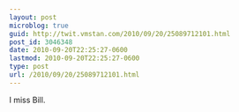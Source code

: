 ```yaml
---
layout: post
microblog: true
guid: http://twit.vmstan.com/2010/09/20/25089712101.html
post_id: 3046348
date: 2010-09-20T22:25:27-0600
lastmod: 2010-09-20T22:25:27-0600
type: post
url: /2010/09/20/25089712101.html
---
```

I miss Bill.
